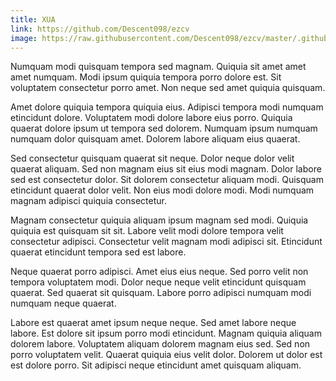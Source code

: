 ```yaml
---
title: XUA
link: https://github.com/Descent098/ezcv
image: https://raw.githubusercontent.com/Descent098/ezcv/master/.github/logo.png
---
```


Numquam modi quisquam tempora sed magnam. Quiquia sit amet amet amet numquam. Modi ipsum quiquia tempora porro dolore est. Sit voluptatem consectetur porro amet. Non neque sed amet quiquia quisquam.

Amet dolore quiquia tempora quiquia eius. Adipisci tempora modi numquam etincidunt dolore. Voluptatem modi dolore labore eius porro. Quiquia quaerat dolore ipsum ut tempora sed dolorem. Numquam ipsum numquam numquam dolor quisquam amet. Dolorem labore aliquam eius quaerat.

Sed consectetur quisquam quaerat sit neque. Dolor neque dolor velit quaerat aliquam. Sed non magnam eius sit eius modi magnam. Dolor labore sed est consectetur dolor. Sit dolorem consectetur aliquam modi. Quisquam etincidunt quaerat dolor velit. Non eius modi dolore modi. Modi numquam magnam adipisci quiquia consectetur.

Magnam consectetur quiquia aliquam ipsum magnam sed modi. Quiquia quiquia est quisquam sit sit. Labore velit modi dolore tempora velit consectetur adipisci. Consectetur velit magnam modi adipisci sit. Etincidunt quaerat etincidunt tempora sed est labore.

Neque quaerat porro adipisci. Amet eius eius neque. Sed porro velit non tempora voluptatem modi. Dolor neque neque velit etincidunt quisquam quaerat. Sed quaerat sit quisquam. Labore porro adipisci numquam modi numquam neque quaerat.

Labore est quaerat amet ipsum neque neque. Sed amet labore neque labore. Est dolore sit ipsum porro modi etincidunt. Magnam quiquia aliquam dolorem labore. Voluptatem aliquam dolorem magnam eius sed. Sed non porro voluptatem velit. Quaerat quiquia eius velit dolor. Dolorem ut dolor est est dolore porro. Sit adipisci neque etincidunt amet quisquam aliquam.
    